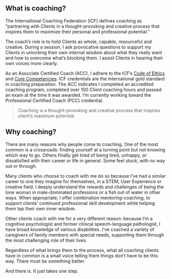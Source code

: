 ## What is coaching?

The International Coaching Federation (ICF) defines coaching as “partnering with Clients in a thought-provoking and creative process that inspires them to maximize their personal and professional potential.”

The coach’s role is to hold Clients as whole, capable, resourceful and creative. During a session, I ask provocative questions to support my Clients in unlocking their own internal wisdom about what they really want and how to overcome what’s blocking them. I assist Clients in hearing their own voices more clearly.

As an Associate Certified Coach (ACC), I adhere to the ICF’s  [Code of Ethics](https://coachfederation.org/code-of-ethics) and [Core Competencies](https://coachfederation.org/core-competencies). ICF credentials are the international gold standard in coaching preparation. The ACC indicates I completed an accredited coaching program, completed over 100 Client coaching hours and passed an exam at the time it was awarded. I’m currently working toward the Professional Certified Coach (PCC) credential.

> Coaching is a thought-provoking and creative process that inspires client’s maximum potential.

## Why coaching? 

There are many reasons why people come to coaching. One of the most common is a crossroads: finding yourself at a turning point but not knowing which way to go. Others finally get tired of being tired, unhappy, or dissatisfied with their career or life in general. Some feel stuck, with no way out or through.

Many clients who choose to coach with me do so because I’ve had a similar career to one they imagine for themselves, in a STEM, User Experience or creative field. I deeply understand the rewards and challenges of being the lone woman in male-dominated professions or a fish out of water in other ways. When appropriate, I offer combination mentoring-coaching, to support clients’ continued professional skill development while helping them tap their own inner wisdom.

Other clients coach with me for a very different reason: because I’m a cognitive psychologist and former clinical speech-language pathologist, I have broad knowledge of various disabilities. I’ve coached a variety of caregivers of family members with special needs, supporting them through the most challenging role of their lives.

Regardless of what brings them to the process, what all coaching clients have in common is a small voice telling them things don’t have to be this way. There must be something better.

And there is. It just takes one step.